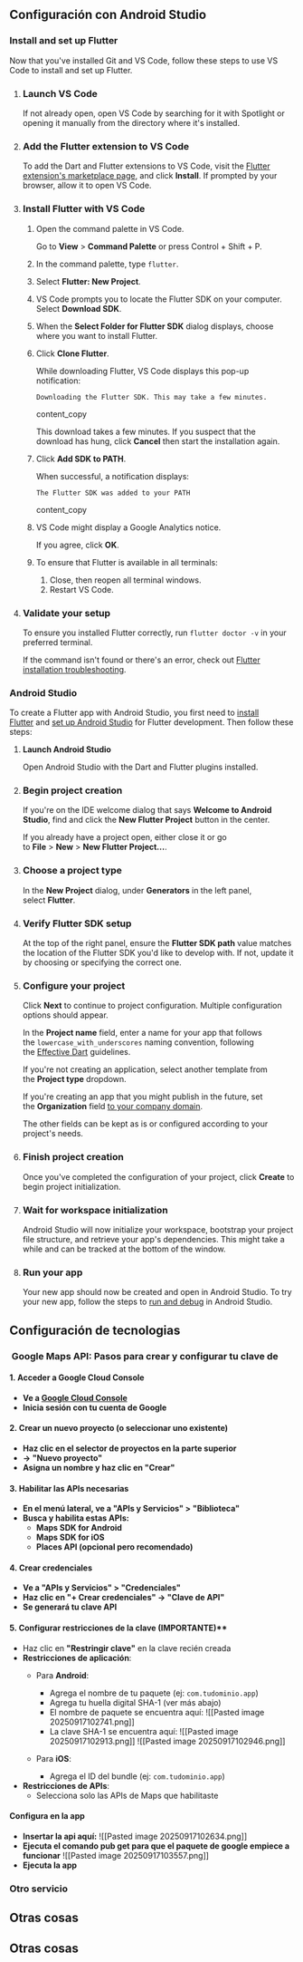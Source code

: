 ## Configuración con Android Studio

### Install and set up Flutter

Now that you've installed Git and VS Code, follow these steps to use VS Code to install and set up Flutter.

1. ### Launch VS Code
    
    If not already open, open VS Code by searching for it with Spotlight or opening it manually from the directory where it's installed.
    
2. ### Add the Flutter extension to VS Code
    
    To add the Dart and Flutter extensions to VS Code, visit the [Flutter extension's marketplace page](https://marketplace.visualstudio.com/items?itemName=Dart-Code.flutter), and click **Install**. If prompted by your browser, allow it to open VS Code.
    
3. ### Install Flutter with VS Code
    
    1. Open the command palette in VS Code.
        
        Go to **View** > **Command Palette** or press Control + Shift + P.
        
    2. In the command palette, type `flutter`.
        
    3. Select **Flutter: New Project**.
        
    4. VS Code prompts you to locate the Flutter SDK on your computer. Select **Download SDK**.
        
    5. When the **Select Folder for Flutter SDK** dialog displays, choose where you want to install Flutter.
        
    6. Click **Clone Flutter**.
        
        While downloading Flutter, VS Code displays this pop-up notification:
        
        ```
        Downloading the Flutter SDK. This may take a few minutes.
        ```
        
        content_copy
        
        This download takes a few minutes. If you suspect that the download has hung, click **Cancel** then start the installation again.
        
    7. Click **Add SDK to PATH**.
        
        When successful, a notification displays:
        
        ```
        The Flutter SDK was added to your PATH
        ```
        
        content_copy
        
    8. VS Code might display a Google Analytics notice.
        
        If you agree, click **OK**.
        
    9. To ensure that Flutter is available in all terminals:
        
        1. Close, then reopen all terminal windows.
        2. Restart VS Code.
4. ### Validate your setup
    
    To ensure you installed Flutter correctly, run `flutter doctor -v` in your preferred terminal.
    
    If the command isn't found or there's an error, check out [Flutter installation troubleshooting](https://docs.flutter.dev/install/troubleshoot).
### Android Studio

To create a Flutter app with Android Studio, you first need to [install Flutter](https://docs.flutter.dev/get-started/install) and [set up Android Studio](https://docs.flutter.dev/tools/android-studio#installation-and-setup) for Flutter development. Then follow these steps:

1. **Launch Android Studio**
    
    Open Android Studio with the Dart and Flutter plugins installed.
    
2. ### Begin project creation
    
    If you're on the IDE welcome dialog that says **Welcome to Android Studio**, find and click the **New Flutter Project** button in the center.
    
    If you already have a project open, either close it or go to **File** > **New** > **New Flutter Project...**.
    
3. ### Choose a project type
    
    In the **New Project** dialog, under **Generators** in the left panel, select **Flutter**.
    
4. ### Verify Flutter SDK setup
    
    At the top of the right panel, ensure the **Flutter SDK path** value matches the location of the Flutter SDK you'd like to develop with. If not, update it by choosing or specifying the correct one.
    
5. ### Configure your project
    
    Click **Next** to continue to project configuration. Multiple configuration options should appear.
    
    In the **Project name** field, enter a name for your app that follows the `lowercase_with_underscores` naming convention, following the [Effective Dart](https://dart.dev/effective-dart/style#do-name-packages-and-file-system-entities-using-lowercase-with-underscores) guidelines.
    
    If you're not creating an application, select another template from the **Project type** dropdown.
    
    If you're creating an app that you might publish in the future, set the **Organization** field [to your company domain](https://docs.flutter.dev/tools/android-studio#set-the-company-domain).
    
    The other fields can be kept as is or configured according to your project's needs.
    
6. ### Finish project creation
    
    Once you've completed the configuration of your project, click **Create** to begin project initialization.
    
7. ### Wait for workspace initialization
    
    Android Studio will now initialize your workspace, bootstrap your project file structure, and retrieve your app's dependencies. This might take a while and can be tracked at the bottom of the window.
    
8. ### Run your app
    
    Your new app should now be created and open in Android Studio. To try your new app, follow the steps to [run and debug](https://docs.flutter.dev/tools/android-studio#running-and-debugging) in Android Studio.


## Configuración de tecnologias
###  Google Maps API: Pasos para crear y configurar tu clave de 
#### 1. Acceder a Google Cloud Console
- **Ve a [Google Cloud Console](https://console.cloud.google.com/)**
- **Inicia sesión con tu cuenta de Google**
#### 2. Crear un nuevo proyecto (o seleccionar uno existente)

- **Haz clic en el selector de proyectos en la parte superior**
- **→ "Nuevo proyecto"**
- **Asigna un nombre y haz clic en "Crear"**
#### 3. Habilitar las APIs necesarias

- **En el menú lateral, ve a "APIs y Servicios" > "Biblioteca"**
- **Busca y habilita estas APIs:**
    - **Maps SDK for Android**
    - **Maps SDK for iOS**
    - **Places API (opcional pero recomendado)**
#### 4. Crear credenciales

- **Ve a "APIs y Servicios" > "Credenciales"**
- **Haz clic en "+ Crear credenciales" → "Clave de API"**
- **Se generará tu clave API**
#### 5. Configurar restricciones de la clave (IMPORTANTE)**

- Haz clic en **"Restringir clave"** en la clave recién creada
- **Restricciones de aplicación**:
    - Para **Android**:
        - Agrega el nombre de tu paquete (ej: `com.tudominio.app`)
        - Agrega tu huella digital SHA-1 (ver más abajo)
        - El nombre de paquete se encuentra aquí:
          ![[Pasted image 20250917102741.png]]
        - La clave SHA-1 se encuentra aquí:
          ![[Pasted image 20250917102913.png]]
          ![[Pasted image 20250917102946.png]]

    - Para **iOS**:
        - Agrega el ID del bundle (ej: `com.tudominio.app`)    
- **Restricciones de APIs**:
    - Selecciona solo las APIs de Maps que habilitaste

#### Configura en la app
- **Insertar la api aquí:**
          ![[Pasted image 20250917102634.png]]
- **Ejecuta el comando pub get para que el paquete de google empiece a funcionar**
![[Pasted image 20250917103557.png]]
- **Ejecuta la app**

### Otro servicio
## Otras cosas 
## Otras cosas 
